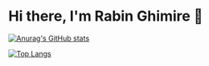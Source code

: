 # Hi there, I'm Rabin Ghimire 👋

<!-- [Click here to go to my personal website!](https://rabin666.github.io/) -->

[![Anurag's GitHub stats](https://github-readme-stats.vercel.app/api?username=rabin666&count_private=true&include_all_commits=true&show_icons=true&theme=github_dark&hide_border=true)](https://github.com/anuraghazra/github-readme-stats)

[![Top Langs](https://github-readme-stats.vercel.app/api/top-langs/?username=rabin666&langs_count=10&layout=compact&theme=github_dark&hide_border=true)](https://github.com/anuraghazra/github-readme-stats)

<!--
**rabin666/rabin666** is a ✨ _special_ ✨ repository because its `README.md` (this file) appears on your GitHub profile.

Here are some ideas to get you started:

- 🔭 I’m currently working on ...
- 🌱 I’m currently learning ...
- 👯 I’m looking to collaborate on ...
- 🤔 I’m looking for help with ...
- 💬 Ask me about ...
- 📫 How to reach me: ...
- 😄 Pronouns: ...
- ⚡ Fun fact: ...
-->
